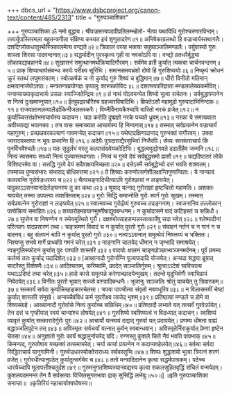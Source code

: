 +++
dbcs_url = "https://www.dsbcproject.org/canon-text/content/485/2313"
title = "गुरुपञ्चाशिका"

+++
गुरुपञ्चाशिका
ॐ नमो बुद्धाय।
श्रीवज्रसत्त्वपदवीप्रतिलम्भहेतो-
र्नत्वा यथाविधि गुरोश्चरणारविन्दम्।
तत्पर्युपास्तिरमला बहुतन्त्रगीता
संक्षिप्य कथ्यत इयं शृणुतादरेण॥१॥
अभिषेकाग्रलब्धो हि वज्राचार्यस्तथागतैः।
दशदिग्लोकधातुस्थैस्त्रिकालमेत्य वन्द्यते॥२॥
त्रिकालं परया भक्त्या सपुष्पाञ्जलिमण्डलैः।
पर्युपास्यो गुरुः शास्ता शिरसा पादवन्दनात्॥३॥
सद्धर्मादीन् पुरस्कृत्य गृही वा नवकोऽपि वा।
वन्द्यो व्रतधरैर्बुद्ध्या लोकावद्यावहानये॥४॥
सुखासनं समुत्थानमर्थक्रियादिगौरवम्।
सर्वमेव व्रती कुर्यात् त्यक्त्वा चार्चनवन्दनम्॥५॥
प्राक् शिष्याचार्यसंबन्धः कार्यः परीक्ष्य सूरिभिः।
समानसमयभ्रंशो दोषो हि गुरुशिष्ययोः॥६॥
निष्कृपं क्रोधनं क्रूरं स्तब्धं लघुमसंयतम्।
स्वोत्कर्षकं च नो कुर्याद् गुरुं शिष्यं च बुद्धिमान्॥७॥
धीरो विनीतो मतिमान् क्षमावानार्जवोऽशठः।
मन्त्रतन्त्रप्रयोगज्ञः कृपालुः शास्त्रकोविदः॥८॥
दशतत्त्वपरिज्ञाता मण्डलालेख्यकर्मवित्।
मन्त्रव्याख्याकृदाचार्यः प्रसन्नः स्याज्जितेन्द्रियः॥९॥
तं नाथं योऽवमन्येत शिष्यो भूत्वा सचेतनः।
सर्वबुद्धापमानेन स नित्यं दुःखमाप्नुयात्॥१०॥
ईत्युपद्रवचौरैश्च ग्रहज्वरविषादिभिः।
म्रियतेऽसौ महामूढो गुरुपादाभिनिन्दकः॥११॥
राजवातानलव्यालैर्डाकिनीजलतस्करैः।
विघ्नैर्विनायकैश्चापि मारितो नरकं व्रजेत्॥१२॥
न कुर्याच्चित्तसंक्षोभमाचार्यस्य कदाचन।
यदा करोति दुष्प्रज्ञो नरके पच्यते ध्रुवम्॥१३॥
नरका ये समाख्याता अवीच्याद्या भयानकाः।
तत्र वासः समाख्यात आचार्यस्य हि निन्दनात्॥१४॥
तस्मात् सर्वप्रयत्नेन वज्राचार्यं महागुरुम्।
प्रच्छन्नवरकल्याणं नावमन्येत् कदाचन॥१५॥
यथेष्टदक्षिणादानाद् गुरुभक्तं सगौरवम्।
उक्ता ज्वरादयस्तापा न भूयः प्रभवन्ति हि॥१६॥
अदेयैः पुत्रदाराद्यैरसुभिर्वा निजैरपि।
सेव्यः स्वसंवराचार्य किं पुनर्विभवैश्चलैः॥१७॥
यतः सुदुर्लभं वस्तु कल्पासंख्येयकोटिभिः।
बुद्धत्वमुद्योगवते ददातीहैव जन्मनि॥१८॥
नित्यं स्वसमयः साध्यो नित्यं पूज्यास्तथागताः।
नित्यं च गुरवे देयं सर्वबुद्धसमो ह्यसौ॥१९॥
यद्यदिष्टतरं लोके विशिष्टरमेव वा।
तत्तद्धि गुरवे देयं सदैवाक्षयमिच्छता॥२०॥
दत्तेऽस्मै सर्वबुद्धेभ्यो दत्तं भवति शाश्वतम्।
तस्माच्च पुण्यसंभारः संभाराद् बोधिरुत्तमा॥२१॥
ते शिष्याः करुणोत्सर्गशीलक्षान्तिगुणान्विताः।
ये नान्यत्वं कल्पयन्ति गुरोर्वज्रधरस्य च॥२२॥
चैत्यभङ्गादिभीत्याऽपि गुरोश्छायां न लङ्घयेत्।
पादुकाऽऽसनयानादेर्लङ्घनस्य तु का कथा॥२३॥
श्रूयाद् यत्नाद् गुरोराज्ञां हृष्टचित्तो महामतिः।
अशक्तः श्रावयेत् तस्मा उपपत्त्या त्वशक्तिताम्॥२४॥
गुरोः सिद्धिं समाप्नोति गुरोः स्वर्गं गुरोः सुखम्।
तस्मात् सर्वप्रयत्नेन गुरोराज्ञां न लङ्घयेत्॥२५॥
स्वात्मवच्च गुरोर्द्रव्यं गुरुवच्च तदङ्गनाम्।
स्वजनानिव तल्लोकान् पश्येन्नित्यं समाहितः॥२६॥
शय्यारोहमग्रयानमुष्णीषाद्युपबन्धनम्।
न कुर्यादासने पादं कटिहस्तं च सन्निधौ॥२७॥
सुप्तेन वा निषण्णेन न स्थेयमुत्थिते गुरौ।
दक्षश्चोत्साहसम्पन्नस्तत्कार्येषु सदा भवेत्॥२८॥
श्लेष्मादीनां परित्यागः पादप्रसारणं तथा।
चङ्‍क्रमणं विवादं च न कुर्यात् पुरतो गुरोः॥२९॥
संवाहनं नर्तनं च न गानं न च बादनम्।
बहु संलपनं चापि न कुर्यात् पुरतो गुरोः॥३०॥
नत्वाऽऽसनात् समुत्थेयं निषत्तव्यं च भक्तितः।
निश्यप्सु सभये मार्गे प्रार्थ्याग्रे गमनं चरेत्॥३१॥
नाङ्गानि चालयेद् धीमान् न जृम्भादि समाश्रयेत्।
नाङ्गुलिस्फोटनं कुर्यात् पुरः पश्यति शास्तरि॥३२॥
पादयोः क्षालनं चाङ्गप्रोञ्छाभ्यञ्जनमर्दनम्।
पूर्वं प्रणम्य कर्तव्यं ततः कुर्याद् यदादिशेत्॥३३॥
[आव्हानादौ गुरोर्नाम्नि पूज्यपादादि योजयेत्।
अन्यदा श्रद्धया ब्रूयात् सादरैस्तु विशेषणैः॥३४॥
आदिश्यताम्, करिष्यामि, प्रवदेत् साञ्जलिर्गुरुम्।
श्रुत्वाऽऽदेशं चाविचाल्य यथाऽऽदिष्टं तथा चरेत्॥३५॥
हासे कासे समुत्पन्ने करेणाच्छादयेन्मुखम्।
तदन्ते मृदुभिर्वर्णैः स्वाभिप्रायं निवेदयेत्॥३६॥
विनीतः पुरतो भूयात् सज्जो वस्त्रादिबन्धनैः।
भूजानुः साञ्जलिः श्रोतुं याचयेत् तु त्रिवारकम्॥३७॥
सत्कार्यं सर्वदा कुर्यान्निरहङ्कारचेतसा।
त्रपया पापभीत्या संवृतो नववधूरिव॥३८॥
न विलासमयीं चेष्टां कुर्यात् शास्तरि संमुखे।
अन्यच्चैवंविधं कर्म सुपरीक्ष्य त्यजेद् भृशम्॥३९॥
प्रतिष्ठायां मण्डले च होमे वा शिष्यसंग्रहे।
आख्यानादौ गुरोर्वासे नित्यं कुर्याच्च सन्निधिम्॥४०॥
प्रतिष्ठादौ लभ्यते यत् तत्सर्वं गुरवेऽर्पयेत्।
तेन दत्तं च गृण्हीयात् स्वयं चान्यांश्च तोषयेत्॥४१॥
गुरुशिष्ये स्वशिष्यत्वं न विदध्यात् कदाचन्।
स्वशिष्यं व्यावृतं कुर्यात् सत्कारादेर्गुरोः पुरः॥४२॥
आचार्यो यत्स्वयं दद्याद् गुरुर्वा यत् प्रदापयेत्।
प्रणम्य धीमता ग्राह्यं बद्धाञ्जलिपुटेन तत्॥४३॥
अविस्मृतः सर्वचर्यां यत्नात् कुर्वन् स्वबान्धवान्।
अविस्मृतेर्निराकुर्यात् प्रेम्णा हृष्टेन चेतसा॥४४॥
अनुज्ञातो गुरोः कार्यं श्रद्धालुर्नाचरेद् यदि।
रुग्णस्तु कुशले चित्ते नैवं भवति पापभाक्॥४५॥
किमन्यद्, गुरुतोषाय यच्छक्यं तत्समाचरेत्।
चर्या कार्या प्रयत्नेन न कदाप्यवहेलयेत्॥४६॥
सर्वथा सर्वदा सिद्धिराचार्य यानुगामिनी।
गुरुर्वज्रधरस्योक्तेराराध्यः सर्ववस्तुभिः॥४७॥
शिष्यः शुद्धाशयो भूत्वा त्रिरत्नं शरणं व्रजेत्।
गुरोरधीत्यानुपठेत् कुर्यादुत्सर्गमेव च॥४८॥
ततो मन्त्रादिदानेन कृत्वा सद्धर्मपात्रकम्।
पठेच्च धारयेच्चापि मूलापत्तीश्चतुर्दश॥४९॥
गुरुमनुगतशिष्यस्यानवद्यस्य कृत्वा
सकलसुहितवृद्धिं संचितं यन्मयेदम्।
कुशलपदमनन्तं तेन वै सर्वसत्वाः
विजितसुगतभावा द्राक् सुसिद्धिं लभेयुः॥५०॥]
॥इति गुरुपञ्चाशिका समाप्ता॥
॥कृतिरियं महाचार्याश्वघोषस्य॥
